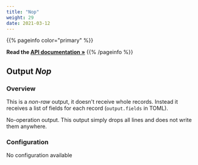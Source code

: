 ```yaml
---
title: "Nop"
weight: 29
date: 2021-03-12
---
```

{{% pageinfo color="primary" %}}

**Read the [API documentation &raquo;](https://pkg.go.dev/github.com/AdRoll/baker/output#Nop)**
{{% /pageinfo %}}

## Output *Nop*

### Overview
This is a *non-raw* output, it doesn't receive whole records. Instead it receives a list of fields for each record (`output.fields` in TOML).


No-operation output. This output simply drops all lines and does not write them anywhere.

### Configuration
No configuration available